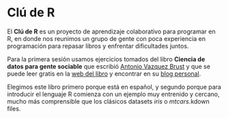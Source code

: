 # Clú de R

El **Clú de R** es un proyecto de aprendizaje colaborativo para programar en R, en donde nos reunimos un grupo de gente con poca experiencia en programación para repasar libros y enfrentar dificultades juntos.

Para la primera sesión usamos ejercicios tomados del libro **Ciencia de datos para gente sociable** que escribió <Antonio Vazquez Brust>[Antonio Vazquez Brust](https://www.linkedin.com/in/avazquez/?originalSubdomain=ar) y que se puede leer gratis en la <web del libro>[web del libro](https://bitsandbricks.github.io/ciencia_de_datos_gente_sociable/) y encontrar en su <blog personal>[blog personal](https://bitsandbricks.github.io/).

Elegimos este libro primero porque está en español, y segundo porque para introducir el lenguaje R comienza con un ejemplo muy entrenido y cercano, mucho más comprensible que los clásicos datasets *iris* o *mtcars*.kdown files.
